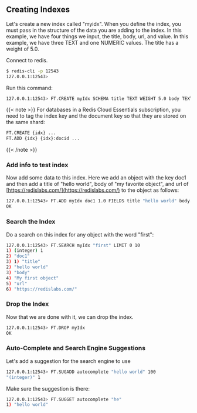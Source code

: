 ## Creating Indexes

Let's create a new index called "myidx". When you define the index, you
must pass in the structure of the data you are adding to the index.
In this example, we have four things we input, the title, body, url, and
value. In this example, we have three TEXT and one NUMERIC values. The
title has a weight of 5.0.

Connect to redis.

```sh
$ redis-cli -p 12543
127.0.0.1:12543>
```

Run this command:

```sh
127.0.0.1:12543> FT.CREATE myIdx SCHEMA title TEXT WEIGHT 5.0 body TEXT url TEXT value NUMERIC
```

{{< note >}}
For databases in a Redis Cloud Essentials subscription, you need to tag the index key and the document key so that they are stored on the same shard:

```sh
FT.CREATE {idx} ...
FT.ADD {idx} {idx}:docid ...
```
{{< /note >}}

### Add info to test index

Now add some data to this index. Here we add an object with the key
doc1 and then add a title of "hello world", body of "my favorite
object", and url of [https://redislabs.com/](https://redislabs.com/) to the object as follows:

```sh
127.0.0.1:12543> FT.ADD myIdx doc1 1.0 FIELDS title "hello world" body "My first object" url "https://redislabs.com/"
OK
```

### Search the Index

Do a search on this index for any object with the word "first":

```sh
127.0.0.1:12543> FT.SEARCH myIdx "first" LIMIT 0 10
1) (integer) 1
2) "doc1"
3) 1) "title"
2) "hello world"
3) "body"
4) "My first object"
5) "url"
6) "https://redislabs.com/"
```

### Drop the Index

Now that we are done with it, we can drop the index.

```sh
127.0.0.1:12543> FT.DROP myIdx
OK
```

### Auto-Complete and Search Engine Suggestions

Let's add a suggestion for the search engine to use

```sh
127.0.0.1:12543> FT.SUGADD autocomplete "hello world" 100
"(integer)" 1
```

Make sure the suggestion is there:

```sh
127.0.0.1:12543> FT.SUGGET autocomplete "he"
1) "hello world"
```
